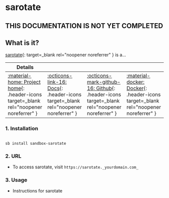 # sarotate

## THIS DOCUMENTATION IS NOT YET COMPLETED

## What is it?

[sarotate](https://sarotate.url){: target=_blank rel="noopener noreferrer" } is a...

| Details     |             |             |             |
|-------------|-------------|-------------|-------------|
| [:material-home: Project home](https://sarotate.url){: .header-icons target=_blank rel="noopener noreferrer" } | [:octicons-link-16: Docs](https://sarotate.docs.url){: .header-icons target=_blank rel="noopener noreferrer" } | [:octicons-mark-github-16: Github](https://github.com/sarotate/sarotate){: .header-icons target=_blank rel="noopener noreferrer" } | [:material-docker: Docker](https://hub.docker.com/r/sarotate/sarotate){: .header-icons target=_blank rel="noopener noreferrer" }|

### 1. Installation

``` shell

sb install sandbox-sarotate

```

### 2. URL

- To access sarotate, visit `https://sarotate._yourdomain.com_`

### 3. Usage

- Instructions for sarotate
